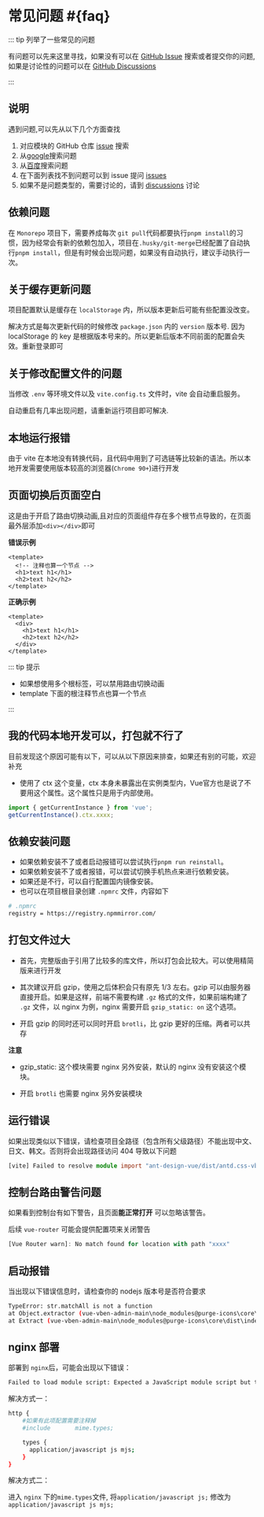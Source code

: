 # 常见问题 #{faq}

::: tip 列举了一些常见的问题

有问题可以先来这里寻找，如果没有可以在 [GitHub Issue](https://github.com/karoboflower/uiron-admin/issues) 搜索或者提交你的问题, 如果是讨论性的问题可以在 [GitHub Discussions](https://github.com/karoboflower/uiron-admin/discussions)

:::

## 说明

遇到问题,可以先从以下几个方面查找

1. 对应模块的 GitHub 仓库 [issue](https://github.com/karoboflower/uiron-admin/issues) 搜索
2. 从[google](https://www.google.com)搜索问题
3. 从[百度](https://www.baidu.com)搜索问题
4. 在下面列表找不到问题可以到 issue 提问 [issues](https://github.com/karoboflower/uiron-admin/issues)
5. 如果不是问题类型的，需要讨论的，请到 [discussions](https://github.com/karoboflower/uiron-admin/discussions) 讨论

## 依赖问题

在 `Monorepo` 项目下，需要养成每次 `git pull`代码都要执行`pnpm install`的习惯，因为经常会有新的依赖包加入，项目在`.husky/git-merge`已经配置了自动执行`pnpm install`，但是有时候会出现问题，如果没有自动执行，建议手动执行一次。

## 关于缓存更新问题

项目配置默认是缓存在 `localStorage` 内，所以版本更新后可能有些配置没改变。

解决方式是每次更新代码的时候修改 `package.json` 内的 `version` 版本号. 因为 localStorage 的 key 是根据版本号来的。所以更新后版本不同前面的配置会失效。重新登录即可

## 关于修改配置文件的问题

当修改 `.env` 等环境文件以及 `vite.config.ts` 文件时，vite 会自动重启服务。

自动重启有几率出现问题，请重新运行项目即可解决.

## 本地运行报错

由于 vite 在本地没有转换代码，且代码中用到了可选链等比较新的语法。所以本地开发需要使用版本较高的浏览器(`Chrome 90+`)进行开发

## 页面切换后页面空白

这是由于开启了路由切换动画,且对应的页面组件存在多个根节点导致的，在页面最外层添加`<div></div>`即可

**错误示例**

```vue
<template>
  <!-- 注释也算一个节点 -->
  <h1>text h1</h1>
  <h2>text h2</h2>
</template>
```

**正确示例**

```vue
<template>
  <div>
    <h1>text h1</h1>
    <h2>text h2</h2>
  </div>
</template>
```

::: tip 提示

- 如果想使用多个根标签，可以禁用路由切换动画
- template 下面的根注释节点也算一个节点

:::

## 我的代码本地开发可以，打包就不行了

目前发现这个原因可能有以下，可以从以下原因来排查，如果还有别的可能，欢迎补充

- 使用了 ctx 这个变量，ctx 本身未暴露出在实例类型内，Vue官方也是说了不要用这个属性。这个属性只是用于内部使用。

```ts
import { getCurrentInstance } from 'vue';
getCurrentInstance().ctx.xxxx;
```

## 依赖安装问题

- 如果依赖安装不了或者启动报错可以尝试执行`pnpm run reinstall`。
- 如果依赖安装不了或者报错，可以尝试切换手机热点来进行依赖安装。
- 如果还是不行，可以自行配置国内镜像安装。
- 也可以在项目根目录创建 `.npmrc` 文件，内容如下

```bash
# .npmrc
registry = https://registry.npmmirror.com/
```

## 打包文件过大

- 首先，完整版由于引用了比较多的库文件，所以打包会比较大。可以使用精简版来进行开发

- 其次建议开启 gzip，使用之后体积会只有原先 1/3 左右。gzip 可以由服务器直接开启。如果是这样，前端不需要构建 `.gz` 格式的文件，如果前端构建了 `.gz` 文件，以 nginx 为例，nginx 需要开启 `gzip_static: on` 这个选项。

- 开启 gzip 的同时还可以同时开启 `brotli`，比 gzip 更好的压缩。两者可以共存

**注意**

- gzip_static: 这个模块需要 nginx 另外安装，默认的 nginx 没有安装这个模块。

- 开启 `brotli` 也需要 nginx 另外安装模块

## 运行错误

如果出现类似以下错误，请检查项目全路径（包含所有父级路径）不能出现中文、日文、韩文。否则将会出现路径访问 404 导致以下问题

```ts
[vite] Failed to resolve module import "ant-design-vue/dist/antd.css-vben-adminode_modulesant-design-vuedistantd.css". (imported by /@/setup/ant-design-vue/index.ts)
```

## 控制台路由警告问题

如果看到控制台有如下警告，且页面**能正常打开** 可以忽略该警告。

后续 `vue-router` 可能会提供配置项来关闭警告

```ts
[Vue Router warn]: No match found for location with path "xxxx"
```

## 启动报错

当出现以下错误信息时，请检查你的 nodejs 版本号是否符合要求

```bash
TypeError: str.matchAll is not a function
at Object.extractor (vue-vben-admin-main\node_modules@purge-icons\core\dist\index.js:146:27)
at Extract (vue-vben-admin-main\node_modules@purge-icons\core\dist\index.js:173:54)
```

## nginx 部署

部署到 `nginx`后，可能会出现以下错误：

```bash
Failed to load module script: Expected a JavaScript module script but the server responded with a MIME type of "application/octet-stream". Strict MIME type checking is enforced for module scripts per HTML spec.
```

解决方式一：

```bash
http {
    #如果有此项配置需要注释掉
    #include       mime.types;

    types {
      application/javascript js mjs;
    }
}
```

解决方式二：

进入 `nginx` 下的`mime.types`文件, 将`application/javascript js;` 修改为 `application/javascript js mjs;`
